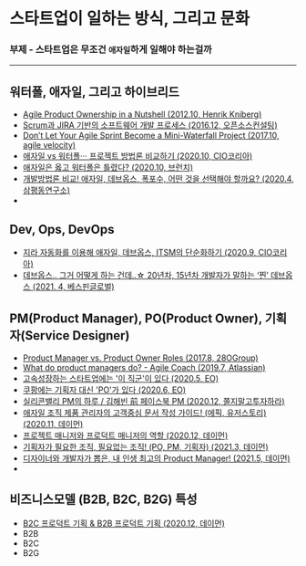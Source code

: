 # 스타트업이 일하는 방식, 그리고 문화

### 부제 - 스타트업은 무조건 `애자일`하게 일해야 하는걸까
------

## 워터폴, 애자일, 그리고 하이브리드

  - [Agile Product Ownership in a Nutshell (2012.10, Henrik Kniberg)](https://youtu.be/502ILHjX9EE)
  - [Scrum과 JIRA 기반의 소프트웨어 개발 프로세스 (2016.12, 오픈소스컨설팅)](https://youtu.be/YlZ-NtEIsP8)
  - [Don’t Let Your Agile Sprint Become a Mini-Waterfall Project (2017.10, agile velocity)](https://youtu.be/_q73fGghuWU)
  - [애자일 vs 워터폴··· 프로젝트 방법론 비교하기 (2020.10, CIO코리아)](https://www.ciokorea.com/news/166830)
  - [애자일은 옳고 워터폴은 틀렸다? (2020.10, 브런치)](https://brunch.co.kr/@aykim13/42)
  - [개발방법론 비교! 애자일, 데브옵스, 폭포수, 어떤 것을 선택해야 할까요? (2020.4, 삼평동연구소)](https://youtu.be/7KadB1ZUeMk)
  - 

## Dev, Ops, DevOps

  - [지라 자동화를 이용해 애자일, 데브옵스, ITSM의 단순화하기 (2020.9, CIO코리아)](https://www.ciokorea.com/news/164470)
  - [데브옵스.. 그거 어떻게 하는 건데..☆ 20년차, 15년차 개발자가 말하는 ‘찐’ 데브옵스 (2021. 4, 베스핀글로벌)](https://youtu.be/cp-oc0dcU7A)


## PM(Product Manager), PO(Product Owner), 기획자(Service Designer)

  - [Product Manager vs. Product Owner Roles (2017.8, 28OGroup)](https://youtu.be/qLYzXPE0NWk)
  - [What do product managers do? - Agile Coach (2019.7, Atlassian)](https://youtu.be/yUOC-Y0f5ZQ)
  - [고속성장하는 스타트업에는 '이 직군'이 있다 (2020.5, EO)](https://youtu.be/OYne2pe0wWk)
  - [쿠팡에는 기획자 대신 'PO'가 있다 (2020.6, EO)](https://youtu.be/9O-2atd5ZFg)
  - [실리콘밸리 PM의 하루 / 김해빈 前 페이스북 PM (2020.12, 쫄지말고투자하라)](https://youtu.be/3dppBmTVRvA)
  - [애자일 조직 제품 관리자의 고객중심 문서 작성 가이드! (에픽, 유저스토리) (2020.11, 데이먼)](https://youtu.be/Z6tgjS3cMcA)
  - [프로젝트 매니저와 프로덕트 매니저의 역할 (2020.12, 데이먼)](https://youtu.be/pSwnHgh1NzI)
  - [기획자가 필요한 조직, 필요없는 조직! (PO, PM, 기획자) (2021.3, 데이먼)](https://youtu.be/30Ej_bF4Tu4)
  - [디자이너와 개발자가 뽑은, 내 인생 최고의 Product Manager! (2021.5, 데이먼)](https://youtu.be/U3JhQlTFxWw)
  - 

## 비즈니스모델 (B2B, B2C, B2G) 특성

  - [B2C 프로덕트 기획 & B2B 프로덕트 기획 (2020.12, 데이먼)](https://youtu.be/KTGHPAe26CI)
  - B2B
  - B2C
  - B2G
